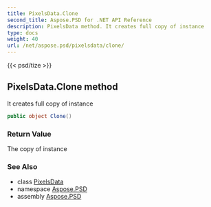 ```yaml
---
title: PixelsData.Clone
second_title: Aspose.PSD for .NET API Reference
description: PixelsData method. It creates full copy of instance
type: docs
weight: 40
url: /net/aspose.psd/pixelsdata/clone/
---
```

{{< psd/tize >}}
## PixelsData.Clone method

It creates full copy of instance

```csharp
public object Clone()
```

### Return Value

The copy of instance

### See Also

* class [PixelsData](../)
* namespace [Aspose.PSD](../../../aspose.psd/)
* assembly [Aspose.PSD](../../../)



